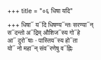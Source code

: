 +++
title = "०६ धिषा यदि"

+++
धिषा᳓ य᳓दि धिषण्य᳓न्तः सरण्या᳓न्  
स᳓दन्तो अ᳓द्रिम् औशिज᳓स्य गो᳓हे  
आ᳓ दुरो᳓षाः · पास्तिय᳓स्य हो᳓ता  
यो᳓ नो महा᳓न् संव᳓रणेषु व᳓ह्निः